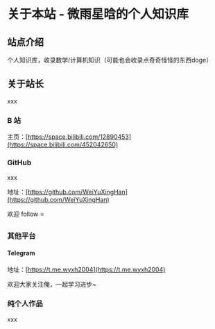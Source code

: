 # 关于本站 - 微雨星晗的个人知识库

## 站点介绍

个人知识库，收录数学/计算机知识（可能也会收录点奇奇怪怪的东西doge）


## 关于站长

xxx

### B 站

主页：[https://space.bilibili.com/12890453](https://space.bilibili.com/452042650)


### GitHub

xxx

地址：[https://github.com/WeiYuXingHan](https://github.com/WeiYuXingHan) 


欢迎 follow ⭐️



### 其他平台

#### Telegram 

地址：[https://t.me.wyxh2004](https://t.me.wyxh2004) 


欢迎大家关注俺，一起学习进步~




### 纯个人作品

xxx


